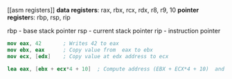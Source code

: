 [[asm registers]]
**data registers**: rax, rbx, rcx, rdx, r8, r9, 10
**pointer register**s: rbp, rsp, rip

rbp - base stack pointer
rsp - current stack pointer
rip - instruction pointer

```nasm
mov eax, 42       ; Writes 42 to eax
mov ebx, eax      ; Copy value from  eax to ebx
mov ecx, [edx]    ; Copy value at edx address to ecx

lea eax, [ebx + ecx*4 + 10]  ; Compute address (EBX + ECX*4 + 10)  and writes it to eax
```